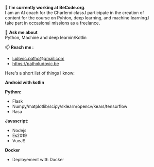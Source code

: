 🔭 **I’m currently working at BeCode.org**.  
I am an AI coach for the Charleroi class.I participate in the creation of content for the course on Pyhton, deep learning, and machine learning.I take part in occasional missions as a freelance.  

💬 **Ask me about**  
Python, Machine and deep learnin/Kotlin  

📫 **Reach me :**  
* ludovic.patho@gmail.com  
* https://patholudovic.be

Here's a short list of things I know:

**Android with kotlin**

**Python:**
- Flask
- Numpy/matplotlib/scipy/sklearn/opencv/kears/tensorflow
- Rasa

**Javascript:**
- Nodejs
- Es2019
- VueJS

**Docker**
- Deployement with Docker


